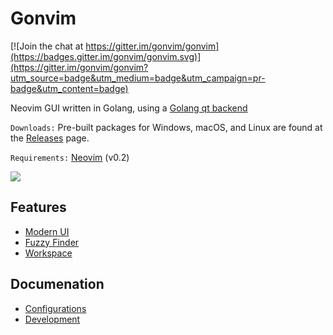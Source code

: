 # Gonvim

[![Join the chat at https://gitter.im/gonvim/gonvim](https://badges.gitter.im/gonvim/gonvim.svg)](https://gitter.im/gonvim/gonvim?utm_source=badge&utm_medium=badge&utm_campaign=pr-badge&utm_content=badge)

Neovim GUI written in Golang, using a [Golang qt backend](https://github.com/therecipe/qt)

`Downloads:` Pre-built packages for Windows, macOS, and Linux are found at the [Releases](https://github.com/dzhou121/gonvim/releases/) page.

`Requirements:` [Neovim](https://github.com/neovim/neovim) (v0.2)

![](https://raw.githubusercontent.com/wiki/dzhou121/gonvim/screenshots/main.png)


## Features

- [Modern UI](https://github.com/dzhou121/gonvim/wiki/Features#tabline-statusline-lint-message-command-line-and-message)
- [Fuzzy Finder](https://github.com/dzhou121/gonvim/wiki/Features#fuzzy-finder-in-gui)
- [Workspace](https://github.com/dzhou121/gonvim/wiki/Features#workspace)

## Documenation

- [Configurations](https://github.com/dzhou121/gonvim/wiki/Configurations)
- [Development](https://github.com/dzhou121/gonvim/wiki/Development)
